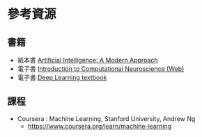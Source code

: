 # 參考資源

## 書籍

* 紙本書 [Artificial Intelligence: A Modern Approach](http://aima.cs.berkeley.edu/)
* 電子書 [Introduction to Computational Neuroscience (Web) ](http://nptel.ac.in/courses/102106023/1)
* 電子書 [Deep Learning textbook](http://www.deeplearningbook.org/)

## 課程

* Coursera : Machine Learning, Stanford University, Andrew Ng
    * <https://www.coursera.org/learn/machine-learning>